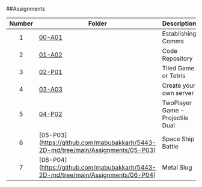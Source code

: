 ##Assignments

| Number | Folder                    | Description           |
| :----: | --------------------------| --------------------- |
|   1    | [00-A01](https://github.com/mabubakkarh/5443-2D-md/tree/main/Assignments/00-A01)                   | Establishing Comms           |
|   2    | [01-A02](https://github.com/mabubakkarh/5443-2D-md/tree/main/Assignments/01-A02)                   | Code Repository|
|   3    | [02-P01](https://github.com/mabubakkarh/5443-2D-md/tree/main/Assignments/02-P01)                   | Tiled Game or Tetris |
|   4    | [03-A03](https://github.com/mabubakkarh/5443-2D-md/tree/main/Assignments/03-A03)                   | Create your own server |
|   5    | [04-P02](https://github.com/mabubakkarh/5443-2D-md/tree/main/Assignments/04-P02)                   | TwoPlayer Game - Projectile Dual |
|   6    | [05-P03] (https://github.com/mabubakkarh/5443-2D-md/tree/main/Assignments/05-P03)                  | Space Ship Battle |
|   7    | [06-P04] (https://github.com/mabubakkarh/5443-2D-md/tree/main/Assignments/06-P04)                  | Metal Slug |
